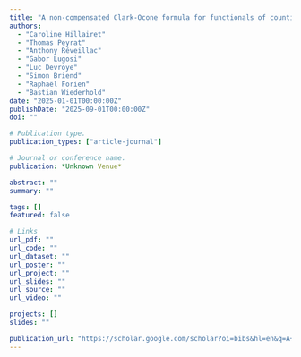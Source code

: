 ```yaml
---
title: "A non-compensated Clark-Ocone formula for functionals of counting processes"
authors:
  - "Caroline Hillairet"
  - "Thomas Peyrat"
  - "Anthony Réveillac"
  - "Gabor Lugosi"
  - "Luc Devroye"
  - "Simon Briend"
  - "Raphaël Forien"
  - "Bastian Wiederhold"
date: "2025-01-01T00:00:00Z"
publishDate: "2025-09-01T00:00:00Z"
doi: ""

# Publication type.
publication_types: ["article-journal"]

# Journal or conference name.
publication: *Unknown Venue*

abstract: ""
summary: ""

tags: []
featured: false

# Links
url_pdf: ""
url_code: ""
url_dataset: ""
url_poster: ""
url_project: ""
url_slides: ""
url_source: ""
url_video: ""

projects: []
slides: ""

publication_url: "https://scholar.google.com/scholar?oi=bibs&hl=en&q=A+non-compensated+Clark-Ocone+formula+for+functionals+of+counting+processes"
---
```

